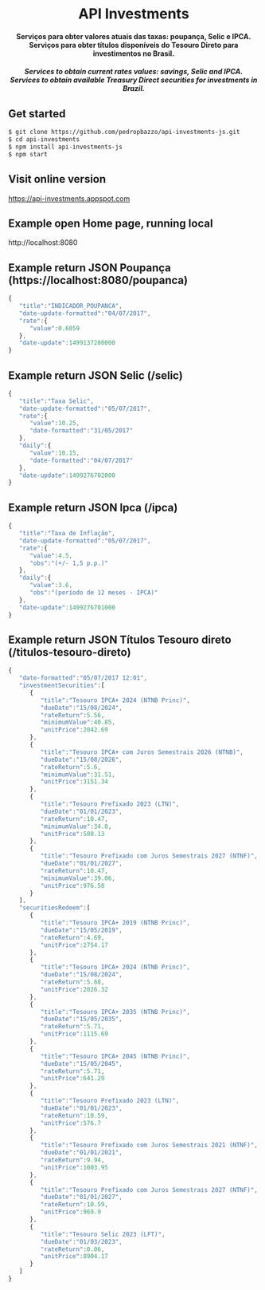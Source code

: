 <h1 align="center">API Investments</h1>

<h4 align="center">Serviços para obter valores atuais das taxas: poupança, Selic e IPCA.
<br />Serviços para obter títulos disponíveis do Tesouro Direto para investimentos no Brasil.</h4>

<h5 align="center"><i>Services to obtain current rates values: savings, Selic and IPCA.
<br />Services to obtain available Treasury Direct securities for investments in Brazil.</i></h5>


## Get started
```sh
$ git clone https://github.com/pedropbazzo/api-investments-js.git
$ cd api-investments
$ npm install api-investments-js
$ npm start
```

## Visit online version
https://api-investments.appspot.com

## Example open Home page, running local
http://localhost:8080

## Example return JSON Poupança (https://localhost:8080/poupanca)
```js
{  
   "title":"INDICADOR_POUPANCA",
   "date-update-formatted":"04/07/2017",
   "rate":{  
      "value":0.6059
   },
   "date-update":1499137200000
}
```

## Example return JSON Selic (/selic)

```js
{  
   "title":"Taxa Selic",
   "date-update-formatted":"05/07/2017",
   "rate":{  
      "value":10.25,
      "date-formatted":"31/05/2017"
   },
   "daily":{  
      "value":10.15,
      "date-formatted":"04/07/2017"
   },
   "date-update":1499276702000
}
```

## Example return JSON Ipca (/ipca)

```js
{  
   "title":"Taxa de Inflação",
   "date-update-formatted":"05/07/2017",
   "rate":{  
      "value":4.5,
      "obs":"(+/- 1,5 p.p.)"
   },
   "daily":{  
      "value":3.6,
      "obs":"(período de 12 meses - IPCA)"
   },
   "date-update":1499276701000
}
```

## Example return JSON Títulos Tesouro direto (/titulos-tesouro-direto)

```js
{  
   "date-formatted":"05/07/2017 12:01",
   "investmentSecurities":[  
      {  
         "title":"Tesouro IPCA+ 2024 (NTNB Princ)",
         "dueDate":"15/08/2024",
         "rateReturn":5.56,
         "minimumValue":40.85,
         "unitPrice":2042.69
      },
      {  
         "title":"Tesouro IPCA+ com Juros Semestrais 2026 (NTNB)",
         "dueDate":"15/08/2026",
         "rateReturn":5.6,
         "minimumValue":31.51,
         "unitPrice":3151.34
      },
      {  
         "title":"Tesouro Prefixado 2023 (LTN)",
         "dueDate":"01/01/2023",
         "rateReturn":10.47,
         "minimumValue":34.8,
         "unitPrice":580.13
      },
      {  
         "title":"Tesouro Prefixado com Juros Semestrais 2027 (NTNF)",
         "dueDate":"01/01/2027",
         "rateReturn":10.47,
         "minimumValue":39.06,
         "unitPrice":976.58
      }
   ],
   "securitiesRedeem":[  
      {  
         "title":"Tesouro IPCA+ 2019 (NTNB Princ)",
         "dueDate":"15/05/2019",
         "rateReturn":4.69,
         "unitPrice":2754.17
      },
      {  
         "title":"Tesouro IPCA+ 2024 (NTNB Princ)",
         "dueDate":"15/08/2024",
         "rateReturn":5.68,
         "unitPrice":2026.32
      },
      {  
         "title":"Tesouro IPCA+ 2035 (NTNB Princ)",
         "dueDate":"15/05/2035",
         "rateReturn":5.71,
         "unitPrice":1115.69
      },
      {  
         "title":"Tesouro IPCA+ 2045 (NTNB Princ)",
         "dueDate":"15/05/2045",
         "rateReturn":5.71,
         "unitPrice":641.29
      },
      {  
         "title":"Tesouro Prefixado 2023 (LTN)",
         "dueDate":"01/01/2023",
         "rateReturn":10.59,
         "unitPrice":576.7
      },
      {  
         "title":"Tesouro Prefixado com Juros Semestrais 2021 (NTNF)",
         "dueDate":"01/01/2021",
         "rateReturn":9.94,
         "unitPrice":1003.95
      },
      {  
         "title":"Tesouro Prefixado com Juros Semestrais 2027 (NTNF)",
         "dueDate":"01/01/2027",
         "rateReturn":10.59,
         "unitPrice":969.9
      },
      {  
         "title":"Tesouro Selic 2023 (LFT)",
         "dueDate":"01/03/2023",
         "rateReturn":0.06,
         "unitPrice":8904.17
      }
   ]
}
```

